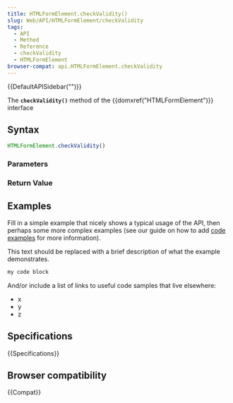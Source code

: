 ```yaml
---
title: HTMLFormElement.checkValidity()
slug: Web/API/HTMLFormElement/checkValidity
tags:
  - API
  - Method
  - Reference
  - checkValidity
  - HTMLFormElement
browser-compat: api.HTMLFormElement.checkValidity
---
```

{{DefaultAPISidebar("")}}

The **`checkValidity()`** method of the {{domxref("HTMLFormElement")}} interface 

## Syntax

```js
HTMLFormElement.checkValidity()
```

### Parameters



### Return Value



## Examples

Fill in a simple example that nicely shows a typical usage of the API, then perhaps some more complex examples (see our guide on how to add [code examples](/en-US/docs/MDN/Contribute/Structures/Code_examples) for more information).

This text should be replaced with a brief description of what the example demonstrates.

```js
my code block
```

And/or include a list of links to useful code samples that live elsewhere:

*   x
*   y
*   z

## Specifications

{{Specifications}}

## Browser compatibility

{{Compat}}

